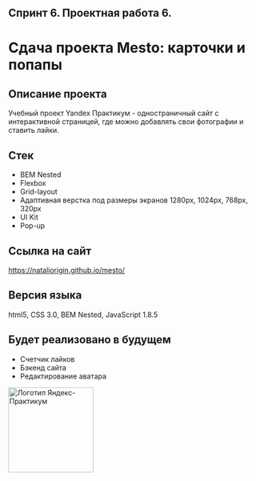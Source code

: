 ## Спринт 6. Проектная работа 6.
# Сдача проекта Mesto: карточки и попапы

## **Описание проекта**
Учебный проект Yandex Практикум - одностраничный сайт с интерактивной страницей, где можно добавлять свои фотографии и ставить лайки.

## **Стек**
* BEM Nested
* Flexbox
* Grid-layout
* Адаптивная верстка под размеры экранов 1280px, 1024px, 768px, 320px
* UI Kit
* Pop-up

## **Ссылка на сайт**
https://nataliorigin.github.io/mesto/
## **Версия языка**

html5, CSS 3.0, BEM Nested, JavaScript 1.8.5

## **Будет реализовано в будущем**
* Счетчик лайков
* Бэкенд сайта
* Редактирование аватара

<img src="https://aaaaa.team/media/pages/projects/5moreminutes/2548460096-1617960411/hgiz8owlfbtdif3iekbud32onedefzarhfuriqad.png" alt="Логотип Яндекс-Практикум" width="170"/>

